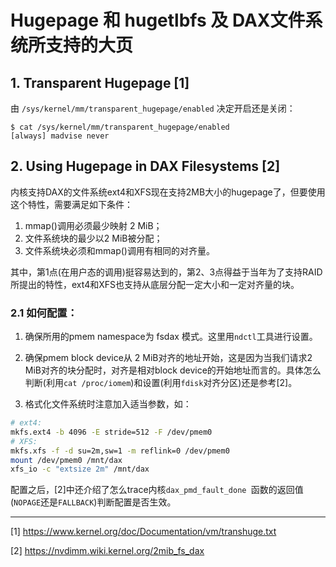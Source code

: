 # Hugepage 和 hugetlbfs 及 DAX文件系统所支持的大页

## 1. Transparent Hugepage [1]

由 `/sys/kernel/mm/transparent_hugepage/enabled` 决定开启还是关闭：

```
$ cat /sys/kernel/mm/transparent_hugepage/enabled
[always] madvise never
```

## 2. Using Hugepage in DAX Filesystems [2]

内核支持DAX的文件系统ext4和XFS现在支持2MB大小的hugepage了，但要使用这个特性，需要满足如下条件：

1. mmap()调用必须最少映射 2 MiB；
2. 文件系统块的最少以2 MiB被分配；
3. 文件系统块必须和mmap()调用有相同的对齐量。

其中，第1点(在用户态的调用)挺容易达到的，第2、3点得益于当年为了支持RAID所提出的特性，ext4和XFS也支持从底层分配一定大小和一定对齐量的块。

### 2.1 如何配置：

1. 确保所用的pmem namespace为 fsdax 模式。这里用`ndctl`工具进行设置。

2. 确保pmem block device从 2 MiB对齐的地址开始，这是因为当我们请求2 MiB对齐的块分配时，对齐是相对block device的开始地址而言的。具体怎么判断(利用`cat /proc/iomem`)和设置(利用`fdisk`对齐分区)还是参考[2]。

3. 格式化文件系统时注意加入适当参数，如：
```bash
# ext4:
mkfs.ext4 -b 4096 -E stride=512 -F /dev/pmem0
# XFS:
mkfs.xfs -f -d su=2m,sw=1 -m reflink=0 /dev/pmem0
mount /dev/pmem0 /mnt/dax
xfs_io -c "extsize 2m" /mnt/dax
```

配置之后，[2]中还介绍了怎么trace内核`dax_pmd_fault_done `函数的返回值(`NOPAGE`还是`FALLBACK`)判断配置是否生效。

---
[1] https://www.kernel.org/doc/Documentation/vm/transhuge.txt

[2] https://nvdimm.wiki.kernel.org/2mib_fs_dax